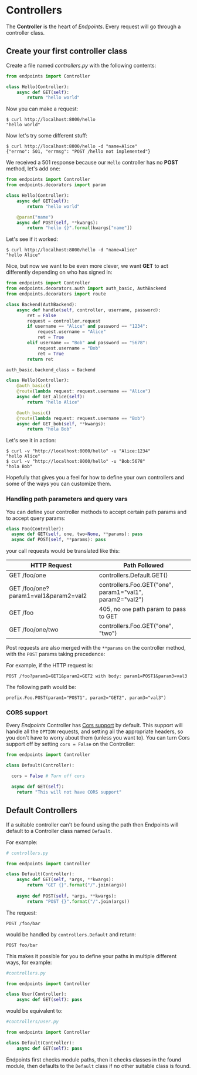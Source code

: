 # Controllers

The **Controller** is the heart of _Endpoints_. Every request will go through a controller class.


## Create your first controller class

Create a file named _controllers.py_ with the following contents:

```python
from endpoints import Controller

class Hello(Controller):
    async def GET(self):
        return "hello world"
```

Now you can make a request:

    $ curl http://localhost:8000/hello
    "hello world"

Now let's try some different stuff:

    $ curl http://localhost:8000/hello -d "name=Alice"
    {"errno": 501, "errmsg": "POST /hello not implemented"}

We received a 501 response because our `Hello` controller has no **POST** method, let's add one:

```python
from endpoints import Controller
from endpoints.decorators import param

class Hello(Controller):
    async def GET(self):
        return "hello world"

    @param("name")
    async def POST(self, **kwargs):
        return "hello {}".format(kwargs["name"])
```

Let's see if it worked:

    $ curl http://localhost:8000/hello -d "name=Alice"
    "hello Alice"


Nice, but now we want to be even more clever, we want **GET** to act differently depending on who has signed in:


```python
from endpoints import Controller
from endpoints.decorators.auth import auth_basic, AuthBackend
from endpoints.decorators import route

class Backend(AuthBackend):
    async def handle(self, controller, username, password):
        ret = False
        request = controller.request
        if username == "Alice" and password == "1234":
            request.username = "Alice"
            ret = True
        elif username == "Bob" and password == "5678":
            request.username = "Bob"
            ret = True
        return ret

auth_basic.backend_class = Backend

class Hello(Controller):
    @auth_basic()
    @route(lambda request: request.username == "Alice")
    async def GET_alice(self):
        return "hello Alice"

    @auth_basic()
    @route(lambda request: request.username == "Bob")
    async def GET_bob(self, **kwargs):
        return "hola Bob"
```

Let's see it in action:

    $ curl -v "http://localhost:8000/hello" -u "Alice:1234"
    "hello Alice"
    $ curl -v "http://localhost:8000/hello" -u "Bob:5678"
    "hola Bob"


Hopefully that gives you a feel for how to define your own controllers and some of the ways you can customize them.


### Handling path parameters and query vars

You can define your controller methods to accept certain path params and to accept query params:

```python
class Foo(Controller):
  async def GET(self, one, two=None, **params): pass
  async def POST(self, **params): pass
```

your call requests would be translated like this:

|HTTP Request                           | Path Followed                                              |
|-------------------------------------- | ---------------------------------------------------------- |
|GET /foo/one                           | controllers.Default.GET()                                  |
|GET /foo/one?param1=val1&param2=val2   | controllers.Foo.GET("one", param1="val1", param2="val2")   |
|GET /foo                               | 405, no `one` path param to pass to GET                    |
|GET /foo/one/two                       | controllers.Foo.GET("one", "two")                          |

Post requests are also merged with the `**params` on the controller method, with the `POST` params taking precedence:

For example, if the HTTP request is:

    POST /foo?param1=GET1&param2=GET2 with body: param1=POST1&param3=val3

The following path would be:

    prefix.Foo.POST(param1="POST1", param2="GET2", param3="val3")


### CORS support

Every _Endpoints_ Controller has [Cors support](http://www.w3.org/TR/cors/) by default. This support will handle all the `OPTION` requests, and setting all the appropriate headers, so you don't have to worry about them (unless you want to).
You can turn Cors support off by setting `cors = False` on the Controller:

```python
from endpoints import Controller

class Default(Controller):

  cors = False # Turn off cors

  async def GET(self):
    return "This will not have CORS support"
```

## Default Controllers

If a suitable controller can't be found using the path then Endpoints will default to a Controller class named `Default`.

For example:


```python
# controllers.py

from endpoints import Controller

class Default(Controller):
	async def GET(self, *args, **kwargs):
		return "GET {}".format("/".join(args))
	
	async def POST(self, *args, **kwargs):
		return "POST {}".format("/".join(args))
```

The request:

	POST /foo/bar
	
would be handled by `controllers.Default` and return:

	POST foo/bar

This makes it possible for you to define your paths in multiple different ways, for example:

```python
#controllers.py

from endpoints import Controller

class User(Controller):
	async def GET(self): pass
```

would be equivalent to:

```python
#controllers/user.py

from endpoints import Controller

class Default(Controller):
	async def GET(self): pass
```

Endpoints first checks module paths, then it checks classes in the found module, then defaults to the `Default` class if no other suitable class is found.
